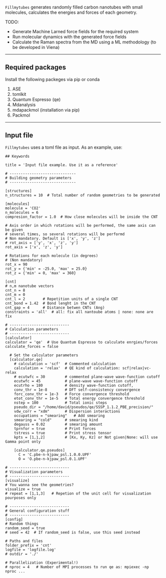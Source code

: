 `Fillmytubes`  generates randomly filled carbon nanotubes with small molecules, calculates the energies and forces of each geometry. 

TODO: 
 - Generate Machine Larned force fields for the required system 
 - Run molecular dynamics with the generated force fields
 - Calculate the Raman spectra from the MD using a ML methodology (to be developed in Viena)

---

## Required packages

Install the following packeges via pip or conda

1. ASE
2. tomlkit
3. Quantum Espresso (qe)
4. Mdanalysis
5. mdapackmol (installation via pip)
6. Packmol

---

## Input file

`Fillmytubes` uses a toml file as input. As an example, use:

```
## Keywords

title = 'Input file example. Use it as a reference'

# ------------------------------
# Building geometry parameters
# ------------------------------

[structures]
n_structures = 10  # Total number of random geometries to be generated

[molecules]
molecule = 'CO2'
n_molecules = 6
compresion_factor = 1.0  # How close molecules will be inside the CNT

# Axis order in which rotations will be performed, the same axis can be given
# several times, so several rotations will be performd
# Non mandatory. Default is ['x', 'y', 'z']
# rot_axis = ['y', 'x', 'z', 'y']
rot_axis = ['x', 'z', 'y']

# Rotations for each molecule (in degrees) 
# (Non mandatory)
rot_x = 90
rot_y = {'min' = -25.0, 'max' = 25.0}
rot_z = {'min' = 0, 'max' = 360}

[cnt]
# n,m nanotube vectors
cnt_n = 8
cnt_m = 0
cnt_l = 2        # Repetition units of a single CNT
cnt_bond = 1.42  # Bond lenght in the CNT
cnt_gap = 4      # Distance betwen CNTs (Ang)
constraints = 'all'  # all: fix all nantoube atoms | none: none are fix

# ---------------------------
# Calculation parameters
# ---------------------------
[calculator]
calculator = 'qe'  # Use Quantum Espresso to calculate enrgies/forces
calculate_forces = false

  # Set the calculator parameters
  [calculator.qe]
    # calculation = 'scf'  # Commented calculation
    calculation = 'relax'  # QE kind of calculation: scf|relax|vc-relax
    # ecutwfc = 30         # commented plane-wave wave-function cutoff
    ecutwfc = 45           # plane-wave wave-function cutoff
    ecutrho = 180          # density wave-function cutoff,
    conv_thr = 1e-8        # DFT self-consistency convergence
    forc_conv_thr = 1e-3   # Force convergence threshold
    etot_conv_thr = 1e-5   # Total energy convergence threshold
    nstep = 100            # Total ionic steps
    pseudo_dir = "/home/david/pseudos/qe/SSSP_1.1.2_PBE_precision/"
    vdw_corr = "xdm"       # Dispersion interactions
    occupations = "smearing"   # Add smearing
    smearing = "cold"      # smearing kind
    degauss = 0.02         # smearing amount
    tprnfor = true         # Print forces
    tstress = true         # Print stress tensor
    kpts = [1,1,2]         # [Kx, Ky, Kz] or Not given|None: will use Gamma point only

    [calculator.qe.pseudos]
      C = 'C.pbe-n-kjpaw_psl.1.0.0.UPF'
      O = 'O.pbe-n-kjpaw_psl.0.1.UPF'

# ---------------------------
# Visualization parameters
# ---------------------------
[visualize]
# You wanna see the geometries?
visualize = true
# repeat = [1,1,3]   # Repetion of the unit cell for visualization pourposes only

# ---------------------------
# General configuration stuff
# ---------------------------
[config]
# Random things
random_seed = true
# seed = 42  # If random_seed is false, use this seed instead

# Paths and files
folder_prefix = 'cnt'
logfile = 'logfile.log'
# outdir = './'

# Parallelization (Experimental!)
# nproc = 4   # Number of MPI processes to run qe as: mpiexec -np nproc ...
```
